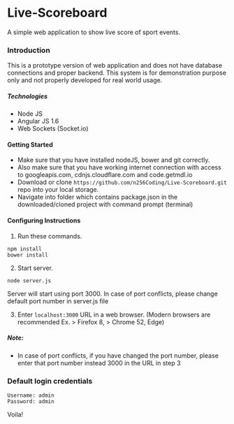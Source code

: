 # Live-Scoreboard
A simple web application to show live score of sport events.

### Introduction
This is a prototype version of web application and does not have database connections and proper backend. 
This system is for demonstration purpose only and not properly developed for real world usage.
##### Technologies
* Node JS
* Angular JS 1.6
* Web Sockets (Socket.io)

#### Getting Started
* Make sure that you have installed nodeJS, bower and git correctly.
* Also make sure that you have working internet connection with 
access to googleapis.com, cdnjs.cloudflare.com and code.getmdl.io
* Download or clone ``https://github.com/n256Coding/Live-Scoreboard.git`` repo into your local storage.
* Navigate into folder which contains package.json in the downloaded/cloned project with command prompt (terminal)


#### Configuring Instructions
1. Run these commands.

``````
npm install
bower install
``````
2. Start server.
````
node server.js
````
Server will start using port 3000. In case of port conflicts, please change default port number in server.js file

3. Enter ``localhost:3000`` URL in a web browser. 
(Modern browsers are recommended Ex. > Firefox 8, > Chrome 52, Edge)
##### Note: 
* In case of port conflicts, if you have changed the port number, please enter that port number instead 3000 in the URL in step 3
### Default login credentials
````
Username: admin
Password: admin
````

Voila!
